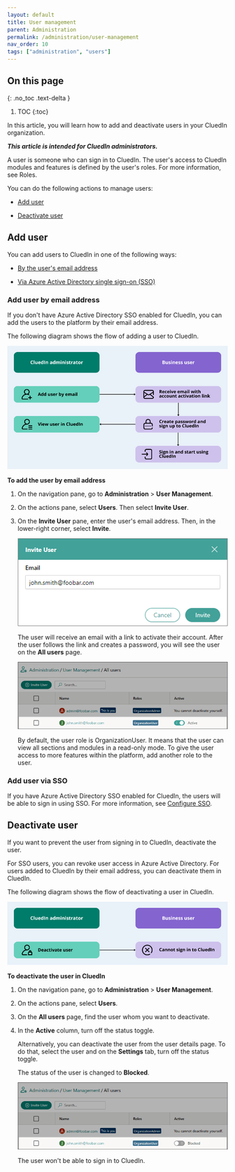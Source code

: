 ```yaml
---
layout: default
title: User management
parent: Administration
permalink: /administration/user-management
nav_order: 10
tags: ["administration", "users"]
---
```

## On this page
{: .no_toc .text-delta }
1. TOC
{:toc}

In this article, you will learn how to add and deactivate users in your CluedIn organization.

**_This article is intended for CluedIn administrators._**

A user is someone who can sign in to CluedIn. The user's access to CluedIn modules and features is defined by the user's roles. For more information, see Roles.

You can do the following actions to manage users:

- [Add user](#add-user)

- [Deactivate user](#deactivate-user)

## Add user

You can add users to CluedIn in one of the following ways:

- [By the user's email address](###add-user-by-email-address)

- [Via Azure Active Directory single sign-on (SSO)](###add-user-via-sso)

### Add user by email address

If you don't have Azure Active Directory SSO enabled for CluedIn, you can add the users to the platform by their email address.

The following diagram shows the flow of adding a user to CluedIn.

![add-user-diagram.png](../../assets/images/administration/user-management/add-user-diagram.png)

**To add the user by email address**

1. On the navigation pane, go to **Administration** > **User Management**.

1. On the actions pane, select **Users**. Then select **Invite User**.

1. On the **Invite User** pane, enter the user's email address. Then, in the lower-right corner, select **Invite**.

    ![invite-user-email-1.png](../../assets/images/administration/user-management/invite-user-email-1.png)

    The user will receive an email with a link to activate their account. After the user follows the link and creates a password, you will see the user on the **All users** page.

    ![invite-user-email-2.png](../../assets/images/administration/user-management/invite-user-email-2.png)

    By default, the user role is OrganizationUser. It means that the user can view all sections and modules in a read-only mode. To give the user access to more features within the platform, add another role to the user.

### Add user via SSO

If you have Azure Active Directory SSO enabled for CluedIn, the users will be able to sign in using SSO. For more information, see [Configure SSO](/deployment/infra-how-tos/configure-sso). 

## Deactivate user

If you want to prevent the user from signing in to CluedIn, deactivate the user.

For SSO users, you can revoke user access in Azure Active Directory. For users added to CluedIn by their email address, you can deactivate them in CluedIn.

The following diagram shows the flow of deactivating a user in CluedIn.

![deactivate-user-diagram.png](../../assets/images/administration/user-management/deactivate-user-diagram.png)

**To deactivate the user in CluedIn**

1. On the navigation pane, go to **Administration** > **User Management**.

1. On the actions pane, select **Users**. 

1. On the **All users** page, find the user whom you want to deactivate.

1. In the **Active** column, turn off the status toggle.

    Alternatively, you can deactivate the user from the user details page. To do that, select the user and on the **Settings** tab, turn off the status toggle.

    The status of the user is changed to **Blocked**.

    ![deactivate-user-1.png](../../assets/images/administration/user-management/deactivate-user-1.png)

    The user won't be able to sign in to CluedIn.